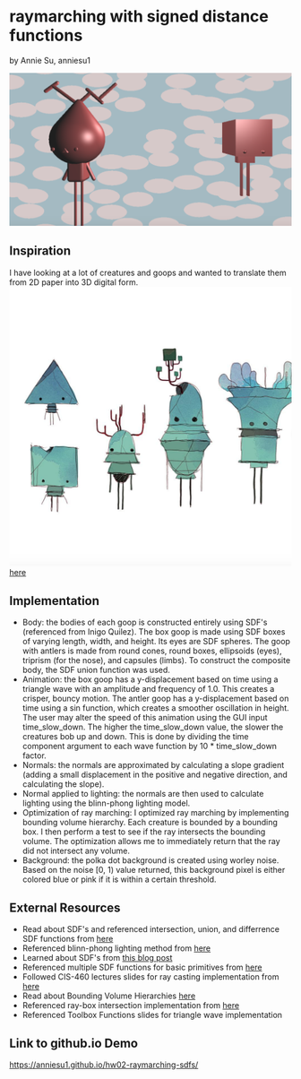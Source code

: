 # raymarching with signed distance functions
by Annie Su, anniesu1

![](bothGoops.png)
## Inspiration
I have looking at a lot of creatures and goops and wanted to translate them from 2D paper into 3D digital form.
![](aliens.png)
[here](https://www.instagram.com/p/BsxMPLeAOLa/)

## Implementation
- Body: the bodies of each goop is constructed entirely using SDF's (referenced from Inigo Quilez). The box goop is made using SDF boxes of varying length, width, and height. Its eyes are SDF spheres. 
The goop with antlers is made from round cones, round boxes, ellipsoids (eyes), triprism (for the nose), and capsules (limbs). To construct
the composite body, the SDF union function was used. 
- Animation: the box goop has a y-displacement based on time using a triangle wave with an amplitude and frequency of 1.0. 
This creates a crisper, bouncy motion. The antler goop has a y-displacement based on time using a sin function, which creates a 
smoother oscillation in height. The user may alter the speed of this animation using the GUI input time_slow_down. The higher the 
time_slow_down value, the slower the creatures bob up and down. This is done by dividing the time component argument to each wave function by 
10 * time_slow_down factor.
- Normals: the normals are approximated by calculating a slope gradient (adding a small displacement in the positive and negative direction, and calculating the slope).
- Normal applied to lighting: the normals are then used to calculate lighting using the blinn-phong lighting model. 
- Optimization of ray marching: I optimized ray marching by implementing bounding volume hierarchy. Each creature is bounded by a bounding box. 
I then perform a test to see if the ray intersects the bounding volume. The optimization allows me to immediately return that the ray did not 
intersect any volume.
- Background: the polka dot background is created using worley noise. Based on the noise [0, 1) value returned, this background pixel is either colored
blue or pink if it is within a certain threshold. 

## External Resources
- Read about SDF's and referenced intersection, union, and differrence SDF functions from [here](http://jamie-wong.com/2016/07/15/ray-marching-signed-distance-functions/#surface-normals-and-lighting)
- Referenced blinn-phong lighting method from [here](https://www.shadertoy.com/view/Xtd3z7)
- Learned about SDF's from [this blog post](http://www.iquilezles.org/www/articles/distfunctions/distfunctions.html)
- Referenced multiple SDF functions for basic primitives from [here](https://www.shadertoy.com/view/Xds3zN)
- Followed CIS-460 lectures slides for ray casting implementation from [here](https://docs.google.com/presentation/d/e/2PACX-1vSN5ntJISgdOXOSNyoHimSVKblnPnL-Nywd6aRPI-XPucX9CeqzIEGTjFTwvmjYUgCglTqgvyP1CpxZ/pub?start=false&loop=false&delayms=60000&slide=id.g27215b64c6_0_107)
- Read about Bounding Volume Hierarchies [here](https://www.scratchapixel.com/lessons/advanced-rendering/introduction-acceleration-structure/bounding-volume)
- Referenced ray-box intersection implementation from [here](https://www.scratchapixel.com/lessons/3d-basic-rendering/minimal-ray-tracer-rendering-simple-shapes/ray-box-intersection)
- Referenced Toolbox Functions slides for triangle wave implementation


## Link to github.io Demo
https://anniesu1.github.io/hw02-raymarching-sdfs/

